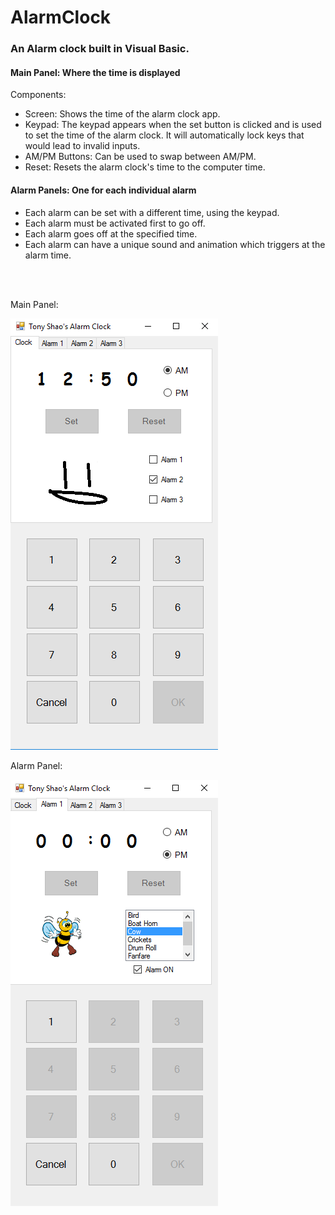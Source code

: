 # AlarmClock
<h3>An Alarm clock built in Visual Basic.</h3>

<h4>Main Panel: Where the time is displayed</h4>
Components:
<ul>
  <li>Screen: Shows the time of the alarm clock app.</li>
  <li>Keypad: The keypad appears when the set button is clicked and is used to set the time of the alarm clock. It will     automatically lock keys that would lead to invalid inputs.
  </li>
  <li>AM/PM Buttons: Can be used to swap between AM/PM.</li>
  <li>Reset: Resets the alarm clock's time to the computer time.</li>
</ul>


<h4>Alarm Panels: One for each individual alarm</h4>
<ul>
  <li>Each alarm can be set with a different time, using the keypad. </li>
  <li>Each alarm must be activated first to go off. </li>
  <li>Each alarm goes off at the specified time. </li>
  <li>Each alarm can have a unique sound and animation which triggers at the alarm time.</li>
 </ul>
<br/>
<br/>

Main Panel:

![alt text](https://github.com/tonyshaocs/AlarmClock/blob/master/examples/ex_1.png)
<br/>

Alarm Panel:

![alt text](https://github.com/tonyshaocs/AlarmClock/blob/master/examples/ex_2.png)


